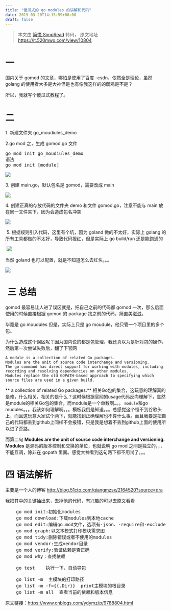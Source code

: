 ```yaml
---
title: "傻瓜式的 go modules 的讲解和代码"
date: 2019-03-20T14:15:59+08:00
draft: false
---
```


> 本文由 [简悦 SimpRead](http://ksria.com/simpread/) 转码， 原文地址 https://it.520mwx.com/view/10804

# 一

国内关于 gomod 的文章，哪怕是使用了百度 -csdn，依然全是理论，虽然 golang 的使用者大多是大神但是也有像我这样的的弱鸡是不是？

所以，我就写个傻瓜式教程了。

# 二

1\. 新建文件夹 go_moudiules_demo

2.go mod 之，生成 gomod.go 文件

<pre>go mod init go_moudiules_demo
语法
go mod init [module]</pre>

![](https://blogimg-1256334314.cos.ap-chengdu.myqcloud.com/b0f99920-62af-41a8-a817-68efc50fd418.png)

3\. 创建 main.go，默认包名是 gomod，需要改成 main

![](https://blogimg-1256334314.cos.ap-chengdu.myqcloud.com/63f68e2f-031c-4cee-b544-83c1a5a14150.png)

4\. 创建正真的存放代码的文件夹 demo 和文件 gomod.go，注意不能与 main 放在同一文件夹下，因为会造成包名冲突

![](https://blogimg-1256334314.cos.ap-chengdu.myqcloud.com/2ec21bec-06f5-4879-a656-fa324e06caae.png)

 5\. 根据规则引入代码，这里有个坑，因为 goland 做的不太好，实际上 golang 的所有工具都做的不太好，导致代码报红，但是实际上 go build/run 还是能跑通的

 ![](https://blogimg-1256334314.cos.ap-chengdu.myqcloud.com/a77aafa0-b5f1-4b72-acff-0463b932b2cf.png)

当然 goland 也可以配置，就是不知道怎么去红名。。。　　

![](https://blogimg-1256334314.cos.ap-chengdu.myqcloud.com/ea1c5dd3-1bb2-46e5-92ee-0a39d536d516.png)

#  三 总结

gomod 最容易让人进了误区就是，把自己之前的代码都 gomod 一次，那么后面使用的时候直接根据 gomod 的 package 找之前的代码，简直美滋滋。

毕竟是 go moudules 但是，实际上只是 go moudule，他只管一个项目里的多个包。

为什么造成这个误区呢？因为国内说的都是包管理，我还真以为是针对包的操作，然后第一次尝试失败后，翻了下官网

```shell
A module is a collection of related Go packages. 
Modules are the unit of source code interchange and versioning.
The go command has direct support for working with modules, including recording and resolving dependencies on other modules.
Modules replace the old GOPATH-based approach to specifying which source files are used in a given build.
```

** a collection of related Go packages.** 相关Go包的集合，这玩意的理解真的是难，什么相关，相关的是什么？这时候根据官网的usage代码反向理解下，显然是module的相关Go包的集合，而module是一个单数啊。。。
``module``和go mudules。。。我该如何理解啊。。。模板我倒是知道。。。总感觉这个怪不到谷歌头上，而且这玩意大家试个两下，就能找到正确理解也不算什么事。而且我要是把自己的代码都丢到github上同样不会报错，只是我是想着不丢到github上面的使用所以进了歪路。

而第二句 **Modules are the unit of source code interchange and versioning. 
**Modules**** 是源码的版本控制和交换的单位，也就说明 go mod 之间是独立的，，，不能互调，除非在 gopath 里面。感觉大神看到这句两下都不用试了。。。

# 四 语法解析

主要是一个人的博客 http://blog.51cto.com/qiangmzsx/2164520?source=dra

我把其中的关键抽出来，去掉他的代码，有兴趣的可以去原文看看

<pre>    go mod init:初始化modules
    go mod download:下载modules到本地cache
    go mod edit:编辑go.mod文件，选项有-json、-require和-exclude，可以使用帮助go help mod edit
    go mod graph:以文本模式打印模块需求图
    go mod tidy:删除错误或者不使用的modules
    go mod vendor:生成vendor目录
    go mod verify:验证依赖是否正确
    go mod why：查找依赖

    go test    执行一下，自动导包

    go list -m  主模块的打印路径
    go list -m -f={{.Dir}}  print主模块的根目录
    go list -m all  查看当前的依赖和版本信息</pre>

原文链接：https://www.cnblogs.com/ydymz/p/9788804.html